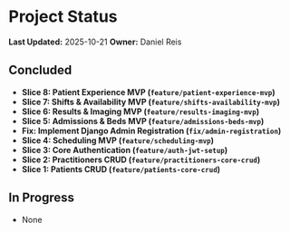 # Project Status

**Last Updated:** 2025-10-21
**Owner:** Daniel Reis

## Concluded
- **Slice 8: Patient Experience MVP (`feature/patient-experience-mvp`)**
- **Slice 7: Shifts & Availability MVP (`feature/shifts-availability-mvp`)**
- **Slice 6: Results & Imaging MVP (`feature/results-imaging-mvp`)**
- **Slice 5: Admissions & Beds MVP (`feature/admissions-beds-mvp`)**
- **Fix: Implement Django Admin Registration (`fix/admin-registration`)**
- **Slice 4: Scheduling MVP (`feature/scheduling-mvp`)**
- **Slice 3: Core Authentication (`feature/auth-jwt-setup`)**
- **Slice 2: Practitioners CRUD (`feature/practitioners-core-crud`)**
- **Slice 1: Patients CRUD (`feature/patients-core-crud`)**

## In Progress
- None
